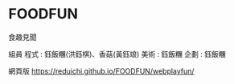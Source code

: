 # FOODFUN
食趣見聞

組員
程式 : 鈺飯糰(洪鈺棋)、香菇(黃鈺琅)
美術 : 鈺飯糰
企劃 : 鈺飯糰

網頁版
https://reduichi.github.io/FOODFUN/webplayfun/



